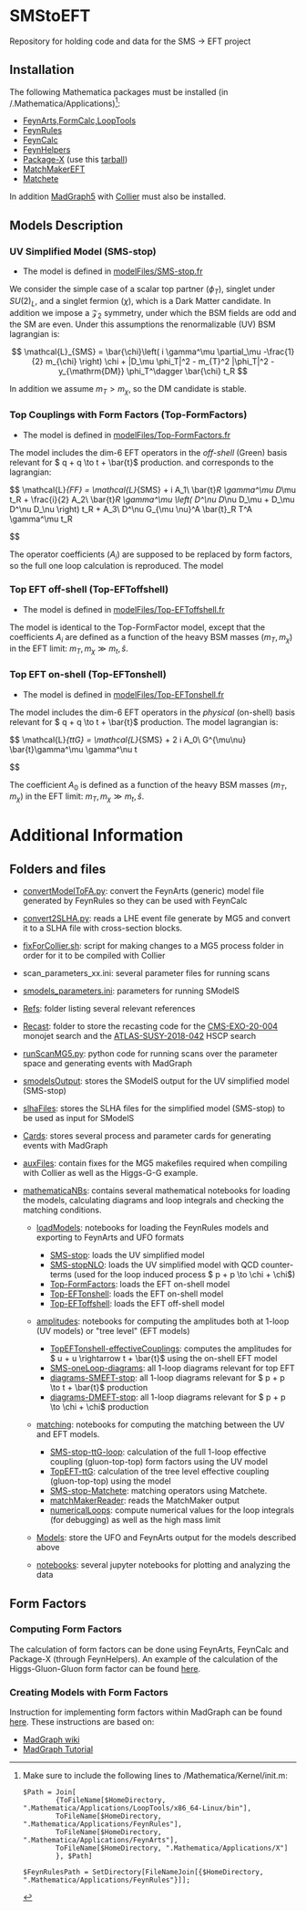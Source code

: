 # SMStoEFT
Repository for holding code and data for the SMS -> EFT project

## Installation

The following Mathematica packages must be installed (in <home folder>/.Mathematica/Applications)[^1]:

  * [FeynArts,FormCalc,LoopTools](https://feynarts.de/)
  * [FeynRules](https://feynrules.irmp.ucl.ac.be/)
  * [FeynCalc](https://feyncalc.github.io/)
  * [FeynHelpers](https://github.com/FeynCalc/feynhelpers)
  * [Package-X](https://gitlab.com/mule-tools/package-x) (use this [tarball](./packageX.tar.gz))
  * [MatchMakerEFT](https://ftae.ugr.es/matchmakereft/)
  * [Matchete](https://gitlab.com/matchete/matchete)

In addition [MadGraph5](https://launchpad.net/mg5amcnlo) with [Collier](https://collier.hepforge.org/) must also be installed.

## Models Description

### UV Simplified Model (SMS-stop)

 * The model is defined in [modelFiles/SMS-stop.fr](./modelFiles/SMS-stop.fr)

We consider the simple case of a scalar top partner ($\phi_T$), singlet under $SU(2)_L$, and a singlet fermion ($\chi$),
which is a Dark Matter candidate. In addition we impose a $\mathcal{Z}_2$ symmetry, under which the BSM fields are odd and the SM are even. Under this assumptions the renormalizable (UV) BSM lagrangian is:

$$
    \mathcal{L}_{SMS} = \bar{\chi}\left( i \gamma^\mu \partial_\mu -\frac{1}{2} m_{\chi} \right) \chi + |D_\mu \phi_T|^2 - m_{T}^2 |\phi_T|^2 - y_{\mathrm{DM}} \phi_T^\dagger \bar{\chi} t_R 
$$

In addition we assume $m_T > m_{\chi}$, so the DM candidate is stable.

### Top Couplings with Form Factors (Top-FormFactors)

 * The model is defined in [modelFiles/Top-FormFactors.fr](./modelFiles/Top-FormFactors.fr)

The model includes the dim-6 EFT operators in the *off-shell* (Green) basis relevant for $ q + q \to t + \bar{t}$ production.  and corresponds to the lagrangian:

$$
    \mathcal{L}_{FF} = \mathcal{L}_{SMS} + i A_1\ \bar{t}_R \gamma^\mu D_\mu t_R + \frac{i}{2} A_2\ \bar{t}_R \gamma^\mu \left( D^\nu D_\nu D_\mu + D_\mu D^\nu D_\nu \right)  t_R + A_3\ D^\nu G_{\mu \nu}^A \bar{t}_R T^A \gamma^\mu t_R

$$

The operator coefficients ($A_i$) are supposed to be replaced by form factors, so the full one loop calculation is reproduced. The model

### Top EFT off-shell (Top-EFToffshell)

 * The model is defined in [modelFiles/Top-EFToffshell.fr](./modelFiles/Top-EFToffshell.fr)

The model is identical to the Top-FormFactor model, except that the coefficients $A_i$ are defined as a function of the heavy BSM masses ($m_T,m_{\chi}$) in the EFT limit: $m_T,m_{\chi} \gg m_t,\hat{s}$.


### Top EFT on-shell (Top-EFTonshell)

 * The model is defined in [modelFiles/Top-EFTonshell.fr](./modelFiles/Top-EFTonshell.fr)

The model includes the dim-6 EFT operators in the *physical* (on-shell) basis relevant for $ q + q \to t + \bar{t}$ production. The model lagrangian is:

$$
    \mathcal{L}_{ttG} = \mathcal{L}_{SMS} + 2 i A_0\ G^{\mu\nu} \bar{t}\gamma^\mu \gamma^\nu t

$$

The coefficient $A_0$ is defined as a function of the heavy BSM masses ($m_T,m_{\chi}$) in the EFT limit: $m_T,m_{\chi} \gg m_t,\hat{s}$.

# Additional Information

## Folders and files

 * [convertModelToFA.py](./convertModelToFA.py): convert the FeynArts (generic) model file generated by FeynRules so they can be used with FeynCalc
 
 * [convert2SLHA.py](./convert2SLHA.py): reads a LHE event file generate by MG5 and convert it to a SLHA file with cross-section blocks.

 * [fixForCollier.sh](./fixForCollier.sh): script for making changes to a MG5 process folder in order for it to be compiled with Collier

 * scan_parameters_xx.ini: several parameter files for running 
 scans

 * [smodels_parameters.ini](./smodels_parameters.ini): parameters for running SModelS

 * [Refs](./Refs): folder listing several relevant references

 * [Recast](./Recast): folder to store the recasting code for the [CMS-EXO-20-004](https://cms-results.web.cern.ch/cms-results/public-results/publications/EXO-20-004/) monojet search and the [ATLAS-SUSY-2018-042](https://atlas.web.cern.ch/Atlas/GROUPS/PHYSICS/PAPERS/SUSY-2018-42/) HSCP search

 * [runScanMG5.py](./runScanMG5.py): python code for running scans over the parameter space and generating events with MadGraph

 * [smodelsOutput](./smodelsOutput): stores the SModelS output for the UV simplified model (SMS-stop)

 * [slhaFiles](./slhaFiles): stores the SLHA files for the simplified model (SMS-stop) to be used as input for SModelS

 * [Cards](./Cards): stores several process and parameter cards for generating events with MadGraph

 * [auxFiles](./auxFiles): contain fixes for the MG5 makefiles required when compiling with Collier as well as the Higgs-G-G example.

 * [mathematicaNBs](./mathematicaNBs/): contains several mathematical notebooks for loading the models, calculating diagrams and loop integrals and checking the matching conditions.

    * [loadModels](./mathematicaNBs/loadModels): notebooks for loading the FeynRules models and exporting to FeynArts and UFO formats

        * [SMS-stop](./mathematicaNBs/loadModels/SMS-stop.nb): loads the UV simplified model
        * [SMS-stopNLO](./mathematicaNBs/loadModels/SMS-stopNLO.nb): loads the UV simplified model with QCD counter-terms (used for the loop induced process $ p + p \to \chi + \chi$)
        * [Top-FormFactors](./mathematicaNBs/loadModels/Top-FormFactors.nb): loads the EFT on-shell model
        * [Top-EFTonshell](./mathematicaNBs/loadModels/Top-EFTonshell.nb): loads the EFT on-shell model
        * [Top-EFToffshell](./mathematicaNBs/loadModels/Top-EFToffshell.nb): loads the EFT off-shell model
    
    * [amplitudes](./mathematicaNBs/oneLoop): notebooks for computing the amplitudes both at 1-loop (UV models) or "tree level" (EFT models)

        * [TopEFTonshell-effectiveCouplings](./mathematicaNBs/amplitudes/TopEFTonshell-effectiveCouplings.nb): computes the amplitudes for $ u + u \rightarrow t + \bar{t}$ using the on-shell EFT model
        * [SMS-oneLoop-diagrams](./mathematicaNBs/amplitudes/SMS-oneLoop-diagrams.nb): all 1-loop diagrams relevant for top EFT
         * [diagrams-SMEFT-stop](./mathematicaNBs/amplitudes/diagrams-SMEFT-stop.nb): all 1-loop diagrams relevant for $ p + p \to t + \bar{t}$ production
        * [diagrams-DMEFT-stop](./mathematicaNBs/amplitudes/diagrams-DMEFT-stop.nb): all 1-loop diagrams relevant for $ p + p \to \chi + \chi$ production         
    
    * [matching](./mathematicaNBs/matching): notebooks for computing the matching between the UV and EFT models.

         * [SMS-stop-ttG-loop](./mathematicaNBs/matching/SMS-stop-ttG-loop.nb): calculation of the full 1-loop effective coupling (gluon-top-top) form factors using the UV model
         * [TopEFT-ttG](./mathematicaNBs/matching/TopEFT-ttG.nb): calculation of the tree level effective coupling (gluon-top-top) using the  model
         * [SMS-stop-Matchete](./mathematicaNBs/matching/SMS-stop-Matchete.nb): matching operators using Matchete.
         * [matchMakerReader](./mathematicaNBs/matching/matchMakerReader.nb): reads the MatchMaker output
         * [numericalLoops](): compute numerical values for the loop integrals (for debugging) as well as the high mass limit
    * [Models](./Models): store the UFO and FeynArts output for the models described above

    * [notebooks](./notebooks): several jupyter notebooks for plotting and analyzing the data
    

## Form Factors

### Computing Form Factors

The calculation of form factors can be done using FeynArts, FeynCalc and Package-X (through FeynHelpers).
An example of the calculation of the Higgs-Gluon-Gluon form factor can be found [here](./auxFiles/Examples/feyncalc-HGG.nb).

### Creating Models with Form Factors

Instruction for implementing form factors within MadGraph can be found [here](./InstructionsFormFactors.md). 
These instructions are based on:

 * [MadGraph wiki](https://cp3.irmp.ucl.ac.be/projects/madgraph/wiki/FormFactors)
 * [MadGraph Tutorial](./Refs/Hands-onStartToMG.pdf)
 

   

[^1]: Make sure to include the following lines to <home folder>/Mathematica/Kernel/init.m:

     ```
     $Path = Join[
             {ToFileName[$HomeDirectory, ".Mathematica/Applications/LoopTools/x86_64-Linux/bin"],
             ToFileName[$HomeDirectory, ".Mathematica/Applications/FeynRules"],
             ToFileName[$HomeDirectory, ".Mathematica/Applications/FeynArts"],
             ToFileName[$HomeDirectory, ".Mathematica/Applications/X"]
             }, $Path]

     $FeynRulesPath = SetDirectory[FileNameJoin[{$HomeDirectory, ".Mathematica/Applications/FeynRules"}]];                          
     ```     
 
